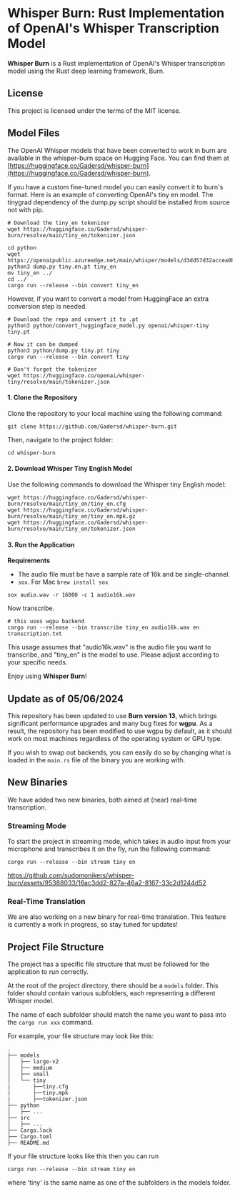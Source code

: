 # Whisper Burn: Rust Implementation of OpenAI's Whisper Transcription Model

**Whisper Burn** is a Rust implementation of OpenAI's Whisper transcription model using the Rust deep learning framework, Burn.

## License

This project is licensed under the terms of the MIT license.

## Model Files

The OpenAI Whisper models that have been converted to work in burn are available in the whisper-burn space on Hugging Face. You can find them at [https://huggingface.co/Gadersd/whisper-burn](https://huggingface.co/Gadersd/whisper-burn).

If you have a custom fine-tuned model you can easily convert it to burn's format. Here is an example of converting OpenAI's tiny en model. The tinygrad dependency of the dump.py script should be installed from source not with pip.

```
# Download the tiny_en tokenizer
wget https://huggingface.co/Gadersd/whisper-burn/resolve/main/tiny_en/tokenizer.json

cd python
wget https://openaipublic.azureedge.net/main/whisper/models/d3dd57d32accea0b295c96e26691aa14d8822fac7d9d27d5dc00b4ca2826dd03/tiny.en.pt
python3 dump.py tiny.en.pt tiny_en
mv tiny_en ../
cd ../
cargo run --release --bin convert tiny_en
```

However, if you want to convert a model from HuggingFace an extra conversion step is needed.

```
# Download the repo and convert it to .pt
python3 python/convert_huggingface_model.py openai/whisper-tiny tiny.pt

# Now it can be dumped
python3 python/dump.py tiny.pt tiny
cargo run --release --bin convert tiny

# Don't forget the tokenizer
wget https://huggingface.co/openai/whisper-tiny/resolve/main/tokenizer.json
```

#### 1. Clone the Repository

Clone the repository to your local machine using the following command:

```
git clone https://github.com/Gadersd/whisper-burn.git
```

Then, navigate to the project folder:

```
cd whisper-burn
```

#### 2. Download Whisper Tiny English Model

Use the following commands to download the Whisper tiny English model:

```
wget https://huggingface.co/Gadersd/whisper-burn/resolve/main/tiny_en/tiny_en.cfg
wget https://huggingface.co/Gadersd/whisper-burn/resolve/main/tiny_en/tiny_en.mpk.gz
wget https://huggingface.co/Gadersd/whisper-burn/resolve/main/tiny_en/tokenizer.json
```

#### 3. Run the Application

**Requirements**

- The audio file must be have a sample rate of 16k and be single-channel.
- `sox`. For Mac `brew install sox`

```
sox audio.wav -r 16000 -c 1 audio16k.wav
```
Now transcribe.

```
# this uses wgpu backend
cargo run --release --bin transcribe tiny_en audio16k.wav en transcription.txt
```

This usage assumes that "audio16k.wav" is the audio file you want to transcribe, and "tiny_en" is the model to use. Please adjust according to your specific needs.

Enjoy using **Whisper Burn**!

## Update as of 05/06/2024

This repository has been updated to use **Burn version 13**, which brings significant performance upgrades and many bug fixes for **wgpu**. As a result, the repository has been modified to use wgpu by default, as it should work on most machines regardless of the operating system or GPU type.

If you wish to swap out backends, you can easily do so by changing what is loaded in the `main.rs` file of the binary you are working with.

## New Binaries

We have added two new binaries, both aimed at (near) real-time transcription.

### Streaming Mode

To start the project in streaming mode, which takes in audio input from your microphone and transcribes it on the fly, run the following command:

```
cargo run --release --bin stream tiny en
```

https://github.com/sudomonikers/whisper-burn/assets/95388033/16ac3dd2-827a-46a2-8167-33c2d1244d52

### Real-Time Translation
We are also working on a new binary for real-time translation. This feature is currently a work in progress, so stay tuned for updates!

## Project File Structure

The project has a specific file structure that must be followed for the application to run correctly.

At the root of the project directory, there should be a `models` folder. This folder should contain various subfolders, each representing a different Whisper model. 

The name of each subfolder should match the name you want to pass into the `cargo run xxx` command. 

For example, your file structure may look like this:
```
.
├── models
│   ├── large-v2
│   ├── medium
│   ├── small
│   └── tiny
|       ├──tiny.cfg
|       ├──tiny.mpk
|       ├──tokenizer.json
├── python
│   ├── ...
├── src
│   ├── ...
├── Cargo.lock
├── Cargo.toml
├── README.md
```
If your file structure looks like this then you can run
```
cargo run --release --bin stream tiny en
```
where 'tiny' is the same name as one of the subfolders in the models folder.

